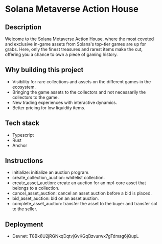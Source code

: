 # Solana Metaverse Action House

## Description

Welcome to the Solana Metaverse Action House, where the most coveted and exclusive in-game assets from Solana's top-tier games are up for grabs. Here, only the finest treasures and rarest items make the cut, offering you a chance to own a piece of gaming history.

## Why building this project

- Visibility for rare collections and assets on the different games in the ecosystem. 
- Bringing the game assets to the collectors and not necessarily the collectors to the game.
- New trading experiences with interactive dynamics.
- Better pricing for low liquidity items.

## Tech stack

- Typescript
- Rust
- Anchor

## Instructions

- initialize: initialize an auction program.
- create_collection_auction: whitelist collection.
- create_asset_auction: create an auction for an mpl-core asset that belongs to a collection.
- cancel_asset_auction: cancel an asset auction before a bid is placed.
- bid_asset_auction: bid on an asset auction.
- complete_asset_auction: transfer the asset to the buyer and transfer sol to the seller.

## Deployment

- Devnet: T8Bk6U2jRGNkqDqtvjGvKGqBzvurwx7gTdmag6jQupL